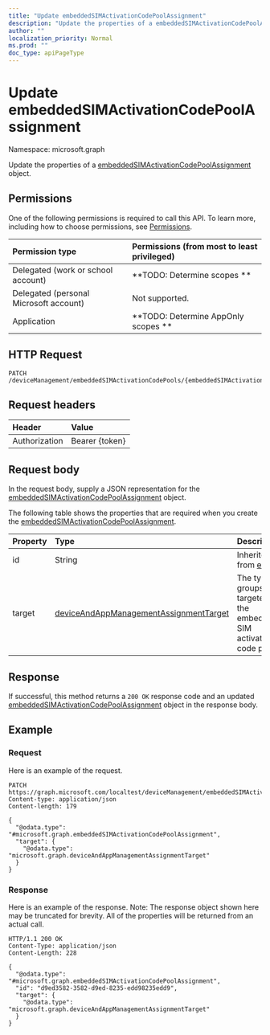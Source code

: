 ```yaml
---
title: "Update embeddedSIMActivationCodePoolAssignment"
description: "Update the properties of a embeddedSIMActivationCodePoolAssignment object."
author: ""
localization_priority: Normal
ms.prod: ""
doc_type: apiPageType
---
```


# Update embeddedSIMActivationCodePoolAssignment

Namespace: microsoft.graph

Update the properties of a [embeddedSIMActivationCodePoolAssignment](../resources/embeddedsimactivationcodepoolassignment.md) object.

## Permissions
One of the following permissions is required to call this API. To learn more, including how to choose permissions, see [Permissions](/concepts/permissions-reference.md).

|Permission type|Permissions (from most to least privileged)|
|:---|:---|
|Delegated (work or school account)|**TODO: Determine scopes **|
|Delegated (personal Microsoft account)|Not supported.|
|Application|**TODO: Determine AppOnly scopes **|

## HTTP Request
<!-- {
  "blockType": "ignored"
}
-->
``` http
PATCH /deviceManagement/embeddedSIMActivationCodePools/{embeddedSIMActivationCodePoolId}/assignments/{embeddedSIMActivationCodePoolAssignmentId}
```

## Request headers
|Header|Value|
|:---|:---|
|Authorization|Bearer {token}|

## Request body
In the request body, supply a JSON representation for the [embeddedSIMActivationCodePoolAssignment](../resources/embeddedsimactivationcodepoolassignment.md) object.

The following table shows the properties that are required when you create the [embeddedSIMActivationCodePoolAssignment](../resources/embeddedsimactivationcodepoolassignment.md).

|Property|Type|Description|
|:---|:---|:---|
|id|String| Inherited from [entity](../resources/entity.md)|
|target|[deviceAndAppManagementAssignmentTarget](../resources/intune-apps-deviceandappmanagementassignmenttarget.md)|The type of groups targeted by the embedded SIM activation code pool.|



## Response
If successful, this method returns a `200 OK` response code and an updated [embeddedSIMActivationCodePoolAssignment](../resources/embeddedsimactivationcodepoolassignment.md) object in the response body.

## Example

### Request
Here is an example of the request.
<!-- {
  "blockType": "request",
  "name": "update_embeddedsimactivationcodepoolassignment"
}
-->
``` http
PATCH https://graph.microsoft.com/localtest/deviceManagement/embeddedSIMActivationCodePools/{embeddedSIMActivationCodePoolId}/assignments/{embeddedSIMActivationCodePoolAssignmentId}
Content-type: application/json
Content-length: 179

{
  "@odata.type": "#microsoft.graph.embeddedSIMActivationCodePoolAssignment",
  "target": {
    "@odata.type": "microsoft.graph.deviceAndAppManagementAssignmentTarget"
  }
}
```

### Response
Here is an example of the response. Note: The response object shown here may be truncated for brevity. All of the properties will be returned from an actual call.
<!-- {
  "blockType": "response",
  "truncated": true
}
-->
``` http
HTTP/1.1 200 OK
Content-Type: application/json
Content-Length: 228

{
  "@odata.type": "#microsoft.graph.embeddedSIMActivationCodePoolAssignment",
  "id": "d9ed3582-3582-d9ed-8235-edd98235edd9",
  "target": {
    "@odata.type": "microsoft.graph.deviceAndAppManagementAssignmentTarget"
  }
}
```

